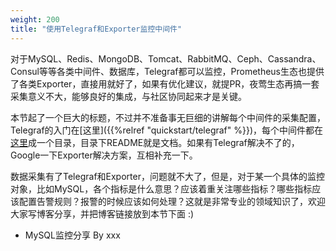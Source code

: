 ```yaml
---
weight: 200
title: "使用Telegraf和Exporter监控中间件"
---
```


对于MySQL、Redis、MongoDB、Tomcat、RabbitMQ、Ceph、Cassandra、Consul等等各类中间件、数据库，Telegraf都可以监控，Prometheus生态也提供了各类Exporter，直接用就好了，如果有优化建议，就提PR，夜莺生态再搞一套采集意义不大，能够良好的集成，与社区协同起来才是关键。

本节起了一个巨大的标题，不过并不准备事无巨细的讲解每个中间件的采集配置，Telegraf的入门在[这里]({{%relref "quickstart/telegraf" %}})，每个中间件都在[这里](https://github.com/influxdata/telegraf/tree/master/plugins/inputs)成一个目录，目录下README就是文档。如果有Telegraf解决不了的，Google一下Exporter解决方案，互相补充一下。

数据采集有了Telegraf和Exporter，问题就不大了，但是，对于某一个具体的监控对象，比如MySQL，各个指标是什么意思？应该着重关注哪些指标？哪些指标应该配置告警规则？报警的时候应该如何处理？这就是非常专业的领域知识了，欢迎大家写博客分享，并把博客链接放到本节下面 :)

- MySQL监控分享 By xxx